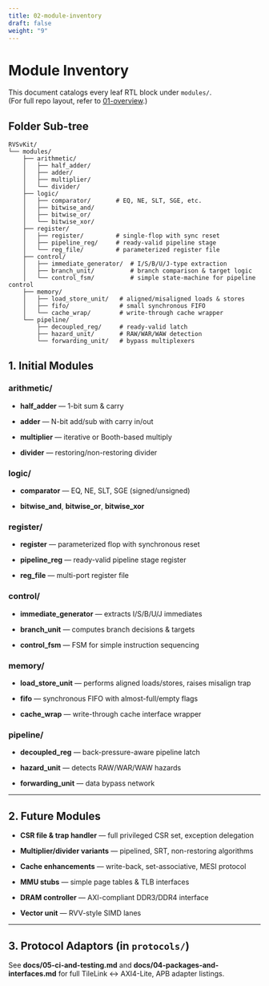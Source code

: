 ```yaml
---
title: 02-module-inventory
draft: false
weight: "9"
---
```

# Module Inventory

This document catalogs every leaf RTL block under `modules/`.  
(For full repo layout, refer to [01-overview](/posts/01-overview/).)

## Folder Sub-tree

```text
RVSvKit/
└── modules/
    ├── arithmetic/
    │   ├── half_adder/
    │   ├── adder/
    │   ├── multiplier/
    │   └── divider/
    ├── logic/
    │   ├── comparator/       # EQ, NE, SLT, SGE, etc.
    │   ├── bitwise_and/
    │   ├── bitwise_or/
    │   └── bitwise_xor/
    ├── register/
    │   ├── register/         # single-flop with sync reset
    │   ├── pipeline_reg/     # ready-valid pipeline stage
    │   └── reg_file/         # parameterized register file
    ├── control/
    │   ├── immediate_generator/  # I/S/B/U/J-type extraction
    │   ├── branch_unit/          # branch comparison & target logic
    │   └── control_fsm/          # simple state-machine for pipeline control
    ├── memory/
    │   ├── load_store_unit/   # aligned/misaligned loads & stores
    │   ├── fifo/              # small synchronous FIFO
    │   └── cache_wrap/        # write-through cache wrapper
    └── pipeline/
        ├── decoupled_reg/     # ready-valid latch
        ├── hazard_unit/       # RAW/WAR/WAW detection
        └── forwarding_unit/   # bypass multiplexers
```

## 1. Initial Modules

### arithmetic/

- **half_adder** — 1-bit sum & carry
    
- **adder** — N-bit add/sub with carry in/out
    
- **multiplier** — iterative or Booth-based multiply
    
- **divider** — restoring/non-restoring divider
    

### logic/

- **comparator** — EQ, NE, SLT, SGE (signed/unsigned)
    
- **bitwise_and**, **bitwise_or**, **bitwise_xor**
    

### register/

- **register** — parameterized flop with synchronous reset
    
- **pipeline_reg** — ready-valid pipeline stage register
    
- **reg_file** — multi-port register file
    

### control/

- **immediate_generator** — extracts I/S/B/U/J immediates
    
- **branch_unit** — computes branch decisions & targets
    
- **control_fsm** — FSM for simple instruction sequencing
    

### memory/

- **load_store_unit** — performs aligned loads/stores, raises misalign trap
    
- **fifo** — synchronous FIFO with almost-full/empty flags
    
- **cache_wrap** — write-through cache interface wrapper
    

### pipeline/

- **decoupled_reg** — back-pressure-aware pipeline latch
    
- **hazard_unit** — detects RAW/WAR/WAW hazards
    
- **forwarding_unit** — data bypass network
    

---

## 2. Future Modules

- **CSR file & trap handler** — full privileged CSR set, exception delegation
    
- **Multiplier/divider variants** — pipelined, SRT, non-restoring algorithms
    
- **Cache enhancements** — write-back, set-associative, MESI protocol
    
- **MMU stubs** — simple page tables & TLB interfaces
    
- **DRAM controller** — AXI-compliant DDR3/DDR4 interface
    
- **Vector unit** — RVV-style SIMD lanes
    

---

## 3. Protocol Adaptors (in `protocols/`)

See **docs/05-ci-and-testing.md** and **docs/04-packages-and-interfaces.md** for full TileLink ↔ AXI4-Lite, APB adapter listings.